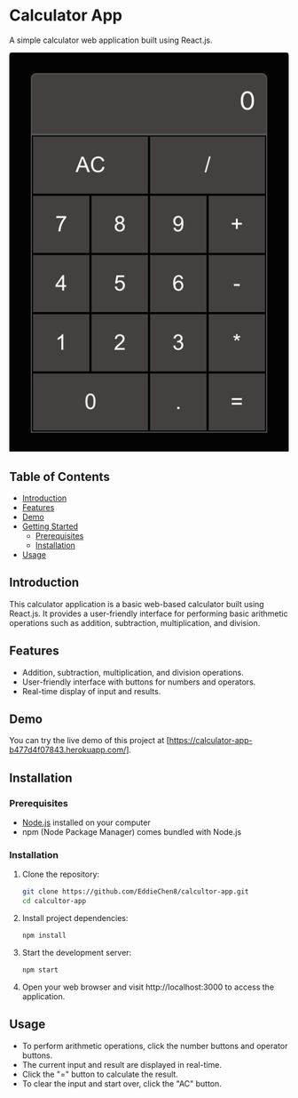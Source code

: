 # Calculator App

A simple calculator web application built using React.js.

![Calculator Screenshot](public/Screenshot.png)

## Table of Contents

- [Introduction](#introduction)
- [Features](#features)
- [Demo](#demo)
- [Getting Started](#getting-started)
  - [Prerequisites](#prerequisites)
  - [Installation](#installation)
- [Usage](#usage)


## Introduction

This calculator application is a basic web-based calculator built using React.js. It provides a user-friendly interface for performing basic arithmetic operations such as addition, subtraction, multiplication, and division. 

## Features

- Addition, subtraction, multiplication, and division operations.
- User-friendly interface with buttons for numbers and operators.
- Real-time display of input and results.

## Demo
You can try the live demo of this project at [https://calculator-app-b477d4f07843.herokuapp.com/].

## Installation

### Prerequisites
- [Node.js](https://nodejs.org/) installed on your computer
- npm (Node Package Manager) comes bundled with Node.js

### Installation
1. Clone the repository:
   ```sh
   git clone https://github.com/EddieChen8/calcultor-app.git
   cd calcultor-app

2. Install project dependencies:
   ```sh
   npm install

3. Start the development server:
   ```sh
   npm start

4. Open your web browser and visit http://localhost:3000 to access the application.


## Usage
- To perform arithmetic operations, click the number buttons and operator buttons.
- The current input and result are displayed in real-time.
- Click the "=" button to calculate the result.
- To clear the input and start over, click the "AC" button.
